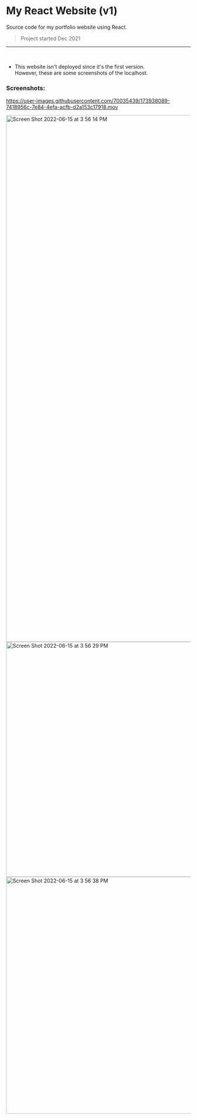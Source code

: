 # My React Website (v1)

Source code for my portfolio website using React.

> Project started Dec 2021

_____


<br>

* This website isn't deployed since it's the first version.  </br>
  However, these are some screenshots of the localhost. </br>
  
### Screenshots:

https://user-images.githubusercontent.com/70035439/173938089-7418956c-7e84-4efa-acfb-d2a153c17918.mov

<img width="1436" alt="Screen Shot 2022-06-15 at 3 56 14 PM" src="https://user-images.githubusercontent.com/70035439/173939787-e9883298-5fe7-490e-9eb6-a46391b74f15.png">
<img width="641" alt="Screen Shot 2022-06-15 at 3 56 29 PM" src="https://user-images.githubusercontent.com/70035439/173939791-cefc743c-acf3-4df7-80a9-15f9a752a4e2.png">
<img width="646" alt="Screen Shot 2022-06-15 at 3 56 38 PM" src="https://user-images.githubusercontent.com/70035439/173939802-a743e606-9db1-4f8e-945c-7a62dbd8b559.png">
